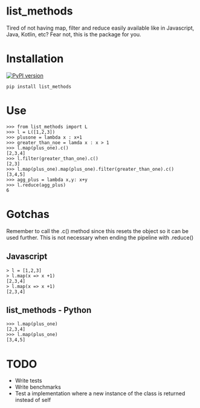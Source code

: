 # list_methods
Tired of not having map, filter and reduce easily available like in
Javascript, Java, Kotlin, etc? Fear not, this is the package for you.

# Installation
[![PyPI version](https://badge.fury.io/py/list-methods.svg)](https://badge.fury.io/py/list-methods)

```
pip install list_methods
```

# Use
```
>>> from list_methods import L
>>> l = L([1,2,3])
>>> plusone = lambda x : x+1
>>> greater_than_noe = lamda x : x > 1
>>> l.map(plus_one).c()
[2,3,4]
>>> l.filter(greater_than_one).c()
[2,3]
>>> l.map(plus_one).map(plus_one).filter(greater_than_one).c()
[3,4,5]
>>> agg_plus = lambda x,y: x+y
>>> l.reduce(agg_plus)
6
```

# Gotchas
Remember to call the .c() method since this resets the object so it can be used
further. This is not necessary when ending the pipeline with .reduce()

## Javascript

```
> l = [1,2,3]
> l.map(x => x +1)
[2,3,4]
> l.map(x => x +1)
[2,3,4]
```


## list_methods - Python

```
>>> l.map(plus_one)
[2,3,4]
>>> l.map(plus_one)
[3,4,5]
```

# TODO
* Write tests
* Write benchmarks
* Test a implementation where a new instance of the class is returned instead of self
